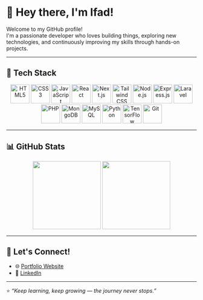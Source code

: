 # 👋 Hey there, I'm Ifad!

Welcome to my GitHub profile!  
I'm a passionate developer who loves building things, exploring new technologies, and continuously improving my skills through hands-on projects.

---

## 🚀 Tech Stack

<p align="center">
  <img src="https://cdn.jsdelivr.net/gh/devicons/devicon/icons/html5/html5-original.svg" width="50" height="50" alt="HTML5"/>
  <img src="https://cdn.jsdelivr.net/gh/devicons/devicon/icons/css3/css3-original.svg" width="50" height="50" alt="CSS3"/>
  <img src="https://cdn.jsdelivr.net/gh/devicons/devicon/icons/javascript/javascript-original.svg" width="50" height="50" alt="JavaScript"/>
  <img src="https://cdn.jsdelivr.net/gh/devicons/devicon/icons/react/react-original.svg" width="50" height="50" alt="React"/>
  <img src="https://cdn.jsdelivr.net/gh/devicons/devicon/icons/nextjs/nextjs-line.svg" width="50" height="50" alt="Next.js"/>
  <img src="https://cdn.jsdelivr.net/gh/devicons/devicon/icons/tailwindcss/tailwindcss-original.svg" width="50" height="50" alt="Tailwind CSS"/>

  <img src="https://cdn.jsdelivr.net/gh/devicons/devicon/icons/nodejs/nodejs-original.svg" width="50" height="50" alt="Node.js"/>
  <img src="https://cdn.jsdelivr.net/gh/devicons/devicon/icons/express/express-original.svg" width="50" height="50" alt="Express.js"/>
  <img src="https://cdn.jsdelivr.net/gh/devicons/devicon/icons/laravel/laravel-original.svg" width="50" height="50" alt="Laravel"/>
  <img src="https://cdn.jsdelivr.net/gh/devicons/devicon/icons/php/php-original.svg" width="50" height="50" alt="PHP"/>

  <img src="https://cdn.jsdelivr.net/gh/devicons/devicon/icons/mongodb/mongodb-original.svg" width="50" height="50" alt="MongoDB"/>
  <img src="https://cdn.jsdelivr.net/gh/devicons/devicon/icons/mysql/mysql-original.svg" width="50" height="50" alt="MySQL"/>

  <img src="https://cdn.jsdelivr.net/gh/devicons/devicon/icons/python/python-original.svg" width="50" height="50" alt="Python"/>
  <img src="https://cdn.jsdelivr.net/gh/devicons/devicon/icons/tensorflow/tensorflow-original.svg" width="50" height="50" alt="TensorFlow"/>

  <img src="https://cdn.jsdelivr.net/gh/devicons/devicon/icons/git/git-plain.svg" width="50" height="50" alt="Git"/>
</p>

---

## 📊 GitHub Stats

<p align="center">
  <img height="180em" src="https://github-readme-stats-eight-theta.vercel.app/api?username=Dhlih&show_icons=true&theme=tokyonight&include_all_commits=true&count_private=true"/>
  <img height="180em" src="https://github-readme-stats-eight-theta.vercel.app/api/top-langs/?username=Dhlih&layout=compact&theme=tokyonight"/>
</p>

---

## 🔗 Let's Connect!

- 🌐 [Portfolio Website](https://ifadyusuf.vercel.app)  
- 💼 [LinkedIn](https://www.linkedin.com/in/yusuf-fadhlih-firmansyah)  

---

⭐️ *“Keep learning, keep growing — the journey never stops.”*
